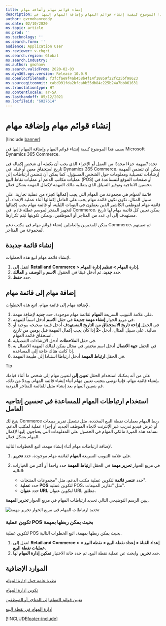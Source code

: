 ```yaml
---
title: إنشاء قوائم مهام وأضافه مهام
description: يصف هذا الموضوع كيفية إنشاء قوائم المهام وإضافة المهام إليها في Microsoft Dynamics 365 Commerce.
author: gvrmohanreddy
ms.date: 02/10/2020
ms.topic: article
ms.prod: ''
ms.technology: ''
ms.search.form: ''
audience: Application User
ms.reviewer: v-chgri
ms.search.region: Global
ms.search.industry: ''
ms.author: gmohanv
ms.search.validFrom: 2020-02-03
ms.dyn365.ops.version: Release 10.0.9
ms.openlocfilehash: f3fcfae9f4ab458b4f14f18859f22fc25bf98623
ms.sourcegitcommit: cabd991fda2bfcabb55db84c225b24a7bb061631
ms.translationtype: HT
ms.contentlocale: ar-SA
ms.lasthandoff: 05/12/2021
ms.locfileid: "6027614"
---
```

# <a name="create-task-lists-and-add-tasks"></a>إنشاء قوائم مهام وإضافة مهام

[!include [banner](includes/banner.md)]

يصف هذا الموضوع كيفية إنشاء قوائم المهام وإضافة المهام إليها في Microsoft Dynamics 365 Commerce.

تحدد *المهمة* جزءًا محددًا من العمل أو الإجراء الذي يجب أن يكمله أي شخص إكماله في تاريخ استحقاق معين أو قبله. في Dynamics 365 Commerce، يمكن ان تتضمن المهمة إرشادات تفصيلية ومعلومات حول الشخص المسؤول. كما يمكن أن تتضمن ارتباطات إلى عمليات مكاتب الدعم أو عمليات نقاط البيع (POS) أو صفحات الموقع للمساعدة في تحسين الانتاجية وتوفير السياق الذي يتطلبه مالك المهمة لإكمال المهمة بشكل فعال.

*قائمة المهام* هي مجموعة من المهام التي يجب إكمالها كجزء من عملية تجارية. على سبيل المثال، تكون تكون قائمة مهام يجب على العامل إكمالها أثناء عملية الإعداد، أو قائمة مهام لموظفي الكاشير الذين يعملون في النوبات الليلية، أو قائمة مهام يجب إكمالها لتجهيز المتجر لموسم عطلة قادم. في Commerce، يمكن تعيين كل قائمة مهام لها تاريخ مستهدف إلى أي عدد من المتاجر أو الموظفين، ويمكن تكوينها ليتم تكرارها.

يمكن للمديرين والعاملين إنشاء قوائم مهام في مكتب دعم Commerce، ثم تعيينهم لمجموعة من المتاجر.

## <a name="create-a-task-list"></a>إنشاء قائمة جديدة

لإنشاء قائمة مهام اتبع هذه الخطوات.

1. انتقل إلى **Retail and Commerce \> إدارة المهام \> تنظيم إدارة المهام**.
1. حدد **جديد**، ثم أدخل قيمًا في الحقول **الاسم** و **الوصف** و **المالك**.
1. حدد **حفظ**.

## <a name="add-tasks-to-a-task-list"></a>إضافة مهام إلى قائمة مهام

لإضافة مهام إلى قائمة مهام، اتبع هذه الخطوات.
 
1. على علامة التبويب السريعة **المهام** لقائمة مهام موجودة، حدد **جديد** لإضافة مهمة.
1. في مربع الحوار **إنشاء مهمة جديدة** في حقل **الاسم** أدخل اسماً للمهمة.
1. في الحقل **إزاحة تاريخ الاستحقاق من التاريخ المستهدف** أدخل قيمة صحيحه موجبة أو سالبة. على سبيل المثال، أدخل **-2** إذا كان يجب إكمال المهمة قبل يومين من تاريخ استحقاق قائمة المهام.
1. في حقل **الملاحظات** أدخل الإرشادات التفصيلية.
1. في الحقل **‏‫جهة الاتصال‬** أدخل اسم مختص في مجال يمكن لمالك المهمة الاتصال به إذا كانت هناك حاجة إلى المساعدة.
1. في الحقل **ارتباط المهمة** أدخل ارتباطا استنادا إلى طبيعة المهمة.

> [!TIP]
> على من أنه يمكنك استخدام الحقل **تعيين إلى** لتعيين مهام إلى شخص ما أثناء قيامك بإنشاء قائمة مهام، فإننا نوصي بتجنب تعيين مهام أثناء إنشاء قائمه المهام. وبدلا من ذلك، قم بتعيين المهام بعد إنشاء مثيل للقائمة للمتاجر الفردية.

## <a name="use-task-links-to-help-improve-worker-productivity"></a>استخدام ارتباطات المهام للمساعدة في تحسين إنتاجيه العامل

يتيح لك Commerce ربط المهام بعمليات نقطة البيع المحددة، مثل تشغيل تقرير مبيعات أو عرض فيديو تدريب عبر الإنترنت لاتجاه الموظف الجديد أو إجراء عملية لمكتب الدعم. تساعد هذه الميزة مالكي المهام في الحصول علي المعلومات التي يحتاجون إليها لإكمال المهام بشكل فعال.

لإضافة ارتباطات مهام أثناء إنشاء مهمة، اتبع الخطوات التالية.

1. على علامة التبويب السريعة **المهام** لقائمة مهام موجودة، حدد **تحرير**.
1. في مربع الحوار **تحرير مهمة** في الحقل **ارتباط المهمة** حدد واحدا أو أكثر من الخيارات التالية:

    - حدد **عنصر قائمة** لتكوين عملية مكتب الدعم، مثل "مجموعات المنتجات".
    - حدد **عملية POS** لتكوين عمليه POS، مثل "تقارير المبيعات".
    - حدد **عنوان URL** لتكوين عنوان URL مطلق.

يبين الرسم التوضيحي التالي تحديد ارتباطات المهام في مربع الحوار **تحرير المهمة**.

![تحديد ارتباطات المهام في مربع الحوار تحرير مهمة](media/HQ-POS-Tasks-Linking.png)

### <a name="configure-a-pos-operation-so-that-it-can-be-linked-to-a-task"></a>تكوين عملية POS بحيث يمكن ربطها بمهمة

لتكوين عملية POS بحيث يمكن ربطها بمهمة، اتبع الخطوات التالية.

1. انتقل إلى **Retail and Commerce \> إعداد القناة \> إعداد نقطة البيع \> نقطة البيع \> عمليات نقطة البيع**.
1. حدد **تحرير**، وابحث عن عملية نقطة البيع، ثم حدد خانة الاختيار **تمكين إدارة المهام** لها.

## <a name="additional-resources"></a>الموارد الإضافية

[نظرة عامة حول إدارة المهام](task-mgmt-overview.md)

[تكوين إدارة المهام](task-mgmt-configure.md)

[تعيين قوائم المهام إلى المتاجر أو الموظفين](task-mgmt-assign-lists.md)

[إدارة المهام في نقطة البيع](task-mgmt-POS.md)


[!INCLUDE[footer-include](../includes/footer-banner.md)]
